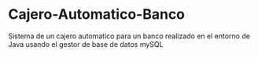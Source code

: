 # Cajero-Automatico-Banco
Sistema de un cajero automatico para un banco realizado en el entorno de Java usando el gestor de base de datos mySQL

